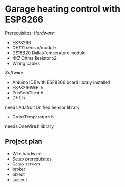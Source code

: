 # Garage heating control with ESP8266

Prerequisites:
 *Hardware:*
- ESP8266
- DHT11 sensor/module
- DS18B20 DallasTemperature module
- 4K7 Ohms Resistor x2
- Wiring cables

*Software*
- Arduino IDE with ESP8266 board library installed
- ESP8266WiFi.h
- PubSubClient.h
- DHT.h 

needs Adafruit Unified Sensor library
- DallasTemperature.h

needs OneWire.h library

## Project plan

- Wire hardware
- Setup prerequisites
- Setup servers
 - broker
 - object
 - subject
